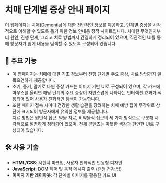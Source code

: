 # 치매 단계별 증상 안내 페이지

이 웹페이지는 치매(Dementia)에 대한 전반적인 정보를 제공하고, 단계별 증상을 시각적으로 이해할 수 있도록 돕기 위한 정보 안내용 정적 사이트입니다. 치매란 무엇인지부터 원인, 진행 단계, 그리고 치료 방법까지 간결하게 정리되어 있으며, 직관적인 UI를 통해 방문자가 쉽게 내용을 탐색할 수 있도록 구성되어 있습니다.

## 📌 주요 기능

- 이 웹페이지는 치매에 대한 기초 정보부터 진행 단계별 주요 증상, 치료 방법까지 일목요연하게 제공합니다.  
- 초기, 중기, 말기로 나뉜 증상 카드는 이미지 기반 UI로 구성되어 있으며, 각 카드에 마우스를 올리면 해당 단계의 주요 증상이 자연스럽게 나타나는 인터랙션 효과가 적용되어 있어 사용자 친화적인 탐색이 가능합니다.  
- 또한 페이지 접속 시마다 건강한 생활 습관을 장려하는 치매 예방 팁이 무작위로 상단에 표시되어 방문자에게 유익한 정보를 제공합니다.  
치료 방법은 원인적 접근, 약물 치료, 비약물적 접근의 세 가지 방식으로 구분해 시각적으로 깔끔하게 정리되어 있으며, 전체 콘텐츠는 따뜻한 색감과 편안한 UI로 구성되어 있습니다.

## 🛠️ 사용 기술

- **HTML/CSS**: 시멘틱 마크업, 사용자 친화적인 반응형 디자인
- **JavaScript**: DOM 제어 및 동적 메시지 출력 (랜덤 건강 팁)
- **이미지 기반 레이아웃**: 각 단계별 이미지를 활용한 카드 UI

